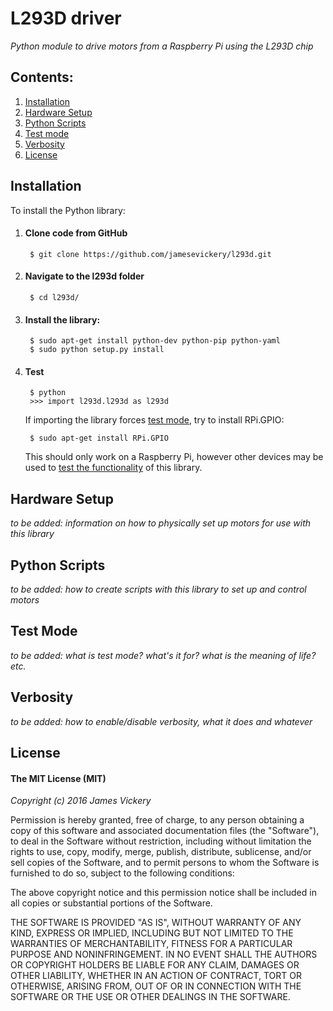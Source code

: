 
# L293D driver
*Python module to drive motors from a Raspberry Pi using the L293D chip*


## Contents:
1. [Installation](#installation)
2. [Hardware Setup](#hardware-setup)
3. [Python Scripts](#python-scripts)
4. [Test mode](#test-mode)
5. [Verbosity](#verbosity)
6. [License](#license)


## Installation

To install the Python library:

1. #### Clone code from GitHub
        $ git clone https://github.com/jamesevickery/l293d.git

2. #### Navigate to the l293d folder

        $ cd l293d/

3. #### Install the library:

        $ sudo apt-get install python-dev python-pip python-yaml
        $ sudo python setup.py install

4. #### Test

        $ python
        >>> import l293d.l293d as l293d

   If importing the library forces [test mode](#test-mode), try to install RPi.GPIO:

        $ sudo apt-get install RPi.GPIO

   This should only work on a Raspberry Pi, however other devices may be used to [test the functionality](#test-mode) of this library.


## Hardware Setup

*to be added: information on how to physically set up motors for use with this library*


## Python Scripts

*to be added: how to create scripts with this library to set up and control motors*


## Test Mode

*to be added: what is test mode? what's it for? what is the meaning of life? etc.*


## Verbosity

*to be added: how to enable/disable verbosity, what it does and whatever*


## License

#### The MIT License (MIT)

*Copyright (c) 2016 James Vickery*

Permission is hereby granted, free of charge, to any person obtaining a copy of this software and associated documentation files (the "Software"), to deal in the Software without restriction, including without limitation the rights to use, copy, modify, merge, publish, distribute, sublicense, and/or sell copies of the Software, and to permit persons to whom the Software is furnished to do so, subject to the following conditions:

The above copyright notice and this permission notice shall be included in all copies or substantial portions of the Software.

THE SOFTWARE IS PROVIDED "AS IS", WITHOUT WARRANTY OF ANY KIND, EXPRESS OR IMPLIED, INCLUDING BUT NOT LIMITED TO THE WARRANTIES OF MERCHANTABILITY, FITNESS FOR A PARTICULAR PURPOSE AND NONINFRINGEMENT. IN NO EVENT SHALL THE AUTHORS OR COPYRIGHT HOLDERS BE LIABLE FOR ANY CLAIM, DAMAGES OR OTHER LIABILITY, WHETHER IN AN ACTION OF CONTRACT, TORT OR OTHERWISE, ARISING FROM, OUT OF OR IN CONNECTION WITH THE SOFTWARE OR THE USE OR OTHER DEALINGS IN THE SOFTWARE.
